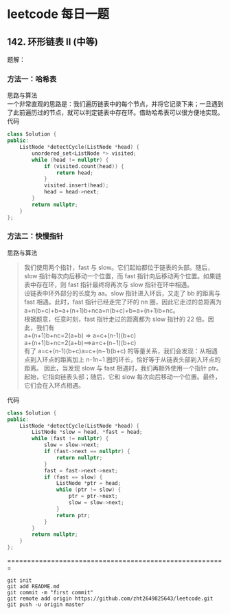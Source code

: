 # leetcode 每日一题

## 142. 环形链表 II (中等)
题解：<br>
### 方法一：哈希表  <br>
思路与算法 <br>
一个非常直观的思路是：我们遍历链表中的每个节点，并将它记录下来；一旦遇到了此前遍历过的节点，就可以判定链表中存在环。借助哈希表可以很方便地实现。<br>
代码<br>
```c++
class Solution {
public:
    ListNode *detectCycle(ListNode *head) {
        unordered_set<ListNode *> visited;
        while (head != nullptr) {
            if (visited.count(head)) {
                return head;
            }
            visited.insert(head);
            head = head->next;
        }
        return nullptr;
    }
};
```
### 方法二：快慢指针 <br>
思路与算法 <br>
>我们使用两个指针，fast 与 slow。它们起始都位于链表的头部。随后，slow 指针每次向后移动一个位置，而 fast 指针向后移动两个位置。如果链表中存在环，则 fast 指针最终将再次与 slow 指针在环中相遇。 <br>
设链表中环外部分的长度为 aa。slow 指针进入环后，又走了 bb 的距离与 fast 相遇。此时，fast 指针已经走完了环的 nn 圈，因此它走过的总距离为 <br>
a+n(b+c)+b=a+(n+1)b+nca+n(b+c)+b=a+(n+1)b+nc。<br>
根据题意，任意时刻，fast 指针走过的距离都为 slow 指针的 22 倍。因此，我们有 <br>
a+(n+1)b+nc=2(a+b) => a=c+(n-1)(b+c) <br>
a+(n+1)b+nc=2(a+b)⟹a=c+(n−1)(b+c) <br>
有了 a=c+(n-1)(b+c)a=c+(n−1)(b+c) 的等量关系，我们会发现：从相遇点到入环点的距离加上 n-1n−1 圈的环长，恰好等于从链表头部到入环点的距离。
因此，当发现 slow 与 fast 相遇时，我们再额外使用一个指针 ptr。起始，它指向链表头部；随后，它和 slow 每次向后移动一个位置。最终，它们会在入环点相遇。

代码 <br>
```c++
class Solution {
public:
    ListNode *detectCycle(ListNode *head) {
        ListNode *slow = head, *fast = head;
        while (fast != nullptr) {
            slow = slow->next;
            if (fast->next == nullptr) {
                return nullptr;
            }
            fast = fast->next->next;
            if (fast == slow) {
                ListNode *ptr = head;
                while (ptr != slow) {
                    ptr = ptr->next;
                    slow = slow->next;
                }
                return ptr;
            }
        }
        return nullptr;
    }
};
```

======================================================= <br>
```
git init 
git add README.md
git commit -m "first commit" 
git remote add origin https://github.com/zht2649825643/leetcode.git 
git push -u origin master 
```
